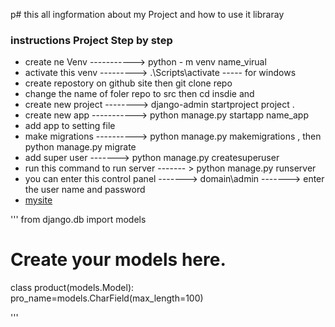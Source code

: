 p# this all ingformation about my Project and how to use it libraray 
### instructions  Project Step by step 
* create ne Venv  -----------> python - m venv name_virual 
* activate this venv ---------> .\Scripts\activate  ----- for windows 
* create repostory on github site then  git clone repo
* change the name of foler repo to src  then cd insdie  and  
* create new project --------> django-admin startproject  project . 
* create new app -----------> python manage.py startapp  name_app 
* add app to setting file 
* make migrations ----------> python manage.py makemigrations , then python manage.py migrate 
* add super user -------> python manage.py createsuperuser 
* run this command to run server  ------- > python manage.py runserver 
* you can enter this control panel -------> domain\admin -------> enter the user name and password 
* [mysite](https://obeid.pro/)

'''
from django.db import models

# Create your models here.
class product(models.Model):
    pro_name=models.CharField(max_length=100)

'''
